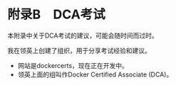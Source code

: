 # 附录B　DCA考试

本附录中关于DCA考试的建议，可能会随时间而过时。

我在领英上创建了组织，用于分享考试经验和建议。

+ 网站是dockercerts，现在正在开发中。
+ 领英上面的组叫作Docker Certified Associate (DCA)。

